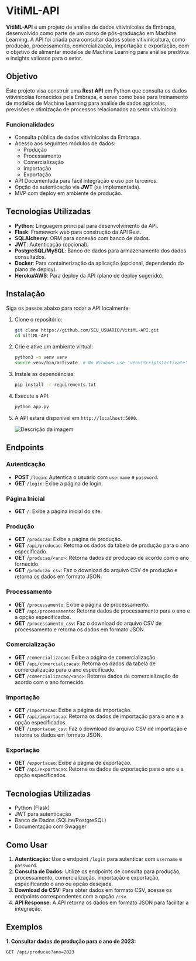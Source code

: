 # VitiML-API

**VitiML-API** é um projeto de análise de dados vitivinícolas da Embrapa, desenvolvido como parte de um curso de pós-graduação em Machine Learning. A API foi criada para consultar dados sobre vitivinicultura, como produção, processamento, comercialização, importação e exportação, com o objetivo de alimentar modelos de Machine Learning para análise preditiva e insights valiosos para o setor.

## Objetivo

Este projeto visa construir uma **Rest API** em Python que consulta os dados vitivinícolas fornecidos pela Embrapa, e serve como base para treinamento de modelos de Machine Learning para análise de dados agrícolas, previsões e otimização de processos relacionados ao setor vitivinícola.

### Funcionalidades

- Consulta pública de dados vitivinícolas da Embrapa.
- Acesso aos seguintes módulos de dados:
  - Produção
  - Processamento
  - Comercialização
  - Importação
  - Exportação
- API Documentada para fácil integração e uso por terceiros.
- Opção de autenticação via **JWT** (se implementada).
- MVP com deploy em ambiente de produção.

## Tecnologias Utilizadas

- **Python**: Linguagem principal para desenvolvimento da API.
- **Flask**: Framework web para construção da API Rest.
- **SQLAlchemy**: ORM para conexão com banco de dados.
- **JWT**: Autenticação (opcional).
- **PostgreSQL/MySQL**: Banco de dados para armazenamento dos dados consultados.
- **Docker**: Para containerização da aplicação (opcional, dependendo do plano de deploy).
- **Heroku/AWS**: Para deploy da API (plano de deploy sugerido).

## Instalação

Siga os passos abaixo para rodar a API localmente:

1. Clone o repositório:
    ```bash
    git clone https://github.com/SEU_USUARIO/VitiML-API.git
    cd VitiML-API
    ```

2. Crie e ative um ambiente virtual:
    ```bash
    python3 -m venv venv
    source venv/bin/activate  # No Windows use 'venv\Scripts\activate'
    ```

3. Instale as dependências:
    ```bash
    pip install -r requirements.txt
    ```

4. Execute a API:
    ```bash
    python app.py
    ```

5. A API estará disponível em `http://localhost:5000`.

   ![Descrição da imagem](./imagens/front.png)

## Endpoints

### Autenticação
- **POST** `/login`: Autentica o usuário com `username` e `password`.
- **GET** `/login`: Exibe a página de login.

### Página Inicial
- **GET** `/`: Exibe a página inicial do site.

### Produção
- **GET** `/producao`: Exibe a página de produção.
- **GET** `/api/producao`: Retorna os dados da tabela de produção para o ano especificado.
- **GET** `/producao/<ano>`: Retorna dados de produção de acordo com o ano fornecido.
- **GET** `/producao_csv`: Faz o download do arquivo CSV de produção e retorna os dados em formato JSON.

### Processamento
- **GET** `/processamento`: Exibe a página de processamento.
- **GET** `/api/processamento`: Retorna dados de processamento para o ano e a opção especificados.
- **GET** `/processamento_csv`: Faz o download do arquivo CSV de processamento e retorna os dados em formato JSON.

### Comercialização
- **GET** `/comercializacao`: Exibe a página de comercialização.
- **GET** `/api/comercializacao`: Retorna os dados da tabela de comercialização para o ano especificado.
- **GET** `/comercializacao/<ano>`: Retorna dados de comercialização de acordo com o ano fornecido.

### Importação
- **GET** `/importacao`: Exibe a página de importação.
- **GET** `/api/importacao`: Retorna os dados de importação para o ano e a opção especificados.
- **GET** `/importacao_csv`: Faz o download do arquivo CSV de importação e retorna os dados em formato JSON.

### Exportação
- **GET** `/exportacao`: Exibe a página de exportação.
- **GET** `/api/exportacao`: Retorna os dados de exportação para o ano e a opção especificados.

## Tecnologias Utilizadas
- Python (Flask)
- JWT para autenticação
- Banco de Dados (SQLite/PostgreSQL)
- Documentação com Swagger

## Como Usar

1. **Autenticação:** Use o endpoint `/login` para autenticar com `username` e `password`.
2. **Consulta de Dados:** Utilize os endpoints de consulta para produção, processamento, comercialização, importação e exportação, especificando o ano ou opção desejada.
3. **Download de CSV:** Para obter dados em formato CSV, acesse os endpoints correspondentes com a opção `/csv`.
4. **API Response:** A API retorna os dados em formato JSON para facilitar a integração.

## Exemplos

**1. Consultar dados de produção para o ano de 2023:**
```http
GET /api/producao?ano=2023
